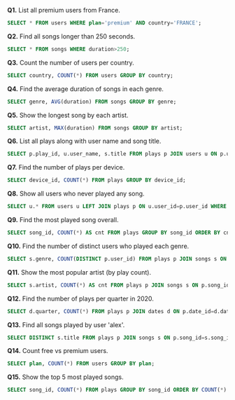 **Q1.** List all premium users from France.
```sql
SELECT * FROM users WHERE plan='premium' AND country='FRANCE';
```

**Q2.** Find all songs longer than 250 seconds.
```sql
SELECT * FROM songs WHERE duration>250;
```

**Q3.** Count the number of users per country.
```sql
SELECT country, COUNT(*) FROM users GROUP BY country;
```

**Q4.** Find the average duration of songs in each genre.
```sql
SELECT genre, AVG(duration) FROM songs GROUP BY genre;
```

**Q5.** Show the longest song by each artist.
```sql
SELECT artist, MAX(duration) FROM songs GROUP BY artist;
```

**Q6.** List all plays along with user name and song title.
```sql
SELECT p.play_id, u.user_name, s.title FROM plays p JOIN users u ON p.user_id=u.user_id JOIN songs s ON p.song_id=s.song_id;
```

**Q7.** Find the number of plays per device.
```sql
SELECT device_id, COUNT(*) FROM plays GROUP BY device_id;
```

**Q8.** Show all users who never played any song.
```sql
SELECT u.* FROM users u LEFT JOIN plays p ON u.user_id=p.user_id WHERE p.play_id IS NULL;
```

**Q9.** Find the most played song overall.
```sql
SELECT song_id, COUNT(*) AS cnt FROM plays GROUP BY song_id ORDER BY cnt DESC LIMIT 1;
```

**Q10.** Find the number of distinct users who played each genre.
```sql
SELECT s.genre, COUNT(DISTINCT p.user_id) FROM plays p JOIN songs s ON p.song_id=s.song_id GROUP BY s.genre;
```

**Q11.** Show the most popular artist (by play count).
```sql
SELECT s.artist, COUNT(*) AS cnt FROM plays p JOIN songs s ON p.song_id=s.song_id GROUP BY s.artist ORDER BY cnt DESC LIMIT 1;
```

**Q12.** Find the number of plays per quarter in 2020.
```sql
SELECT d.quarter, COUNT(*) FROM plays p JOIN dates d ON p.date_id=d.date_id WHERE d.year=2020 GROUP BY d.quarter;
```

**Q13.** Find all songs played by user 'alex'.
```sql
SELECT DISTINCT s.title FROM plays p JOIN songs s ON p.song_id=s.song_id JOIN users u ON p.user_id=u.user_id WHERE u.user_name='alex';
```

**Q14.** Count free vs premium users.
```sql
SELECT plan, COUNT(*) FROM users GROUP BY plan;
```

**Q15.** Show the top 5 most played songs.
```sql
SELECT song_id, COUNT(*) FROM plays GROUP BY song_id ORDER BY COUNT(*) DESC LIMIT 5;
```

